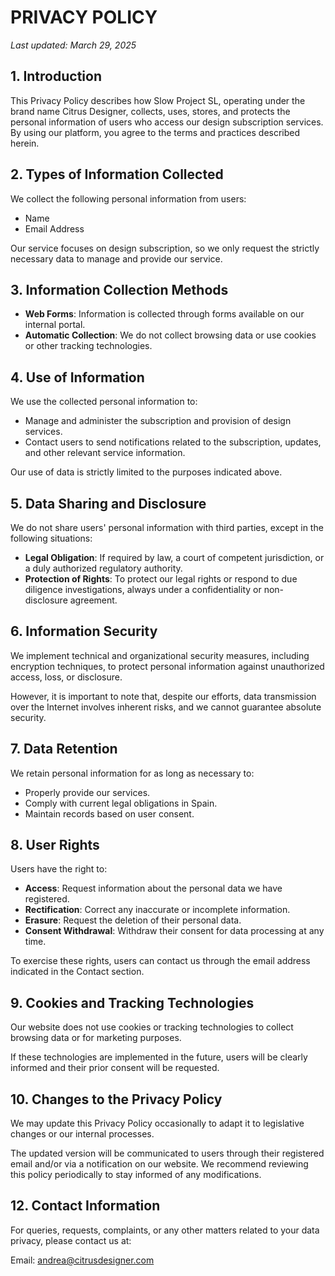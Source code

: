 # PRIVACY POLICY

*Last updated: March 29, 2025*

## 1. Introduction

This Privacy Policy describes how Slow Project SL, operating under the brand name Citrus Designer, collects, uses, stores, and protects the personal information of users who access our design subscription services. By using our platform, you agree to the terms and practices described herein.

## 2. Types of Information Collected

We collect the following personal information from users:

- Name
- Email Address

Our service focuses on design subscription, so we only request the strictly necessary data to manage and provide our service.

## 3. Information Collection Methods

- **Web Forms**: Information is collected through forms available on our internal portal.
- **Automatic Collection**: We do not collect browsing data or use cookies or other tracking technologies.

## 4. Use of Information

We use the collected personal information to:

- Manage and administer the subscription and provision of design services.
- Contact users to send notifications related to the subscription, updates, and other relevant service information.

Our use of data is strictly limited to the purposes indicated above.

## 5. Data Sharing and Disclosure

We do not share users' personal information with third parties, except in the following situations:

- **Legal Obligation**: If required by law, a court of competent jurisdiction, or a duly authorized regulatory authority.
- **Protection of Rights**: To protect our legal rights or respond to due diligence investigations, always under a confidentiality or non-disclosure agreement.

## 6. Information Security

We implement technical and organizational security measures, including encryption techniques, to protect personal information against unauthorized access, loss, or disclosure.

However, it is important to note that, despite our efforts, data transmission over the Internet involves inherent risks, and we cannot guarantee absolute security.

## 7. Data Retention

We retain personal information for as long as necessary to:

- Properly provide our services.
- Comply with current legal obligations in Spain.
- Maintain records based on user consent.

## 8. User Rights

Users have the right to:

- **Access**: Request information about the personal data we have registered.
- **Rectification**: Correct any inaccurate or incomplete information.
- **Erasure**: Request the deletion of their personal data.
- **Consent Withdrawal**: Withdraw their consent for data processing at any time.

To exercise these rights, users can contact us through the email address indicated in the Contact section.

## 9. Cookies and Tracking Technologies

Our website does not use cookies or tracking technologies to collect browsing data or for marketing purposes.

If these technologies are implemented in the future, users will be clearly informed and their prior consent will be requested.

## 10. Changes to the Privacy Policy

We may update this Privacy Policy occasionally to adapt it to legislative changes or our internal processes.

The updated version will be communicated to users through their registered email and/or via a notification on our website. We recommend reviewing this policy periodically to stay informed of any modifications.

## 12. Contact Information

For queries, requests, complaints, or any other matters related to your data privacy, please contact us at:

Email: andrea@citrusdesigner.com 